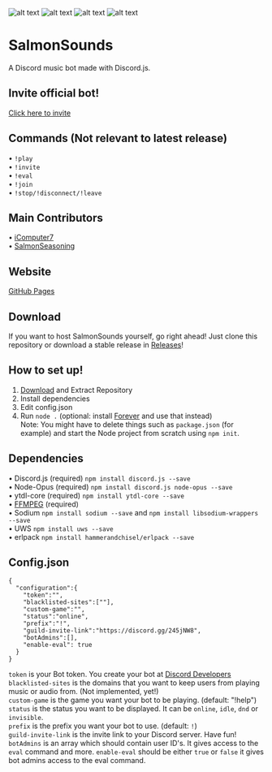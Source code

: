 ![alt text](https://img.shields.io/badge/Release-Alpha-red.svg)
![alt text](https://img.shields.io/badge/Contributors-2-green.svg)
![alt text](https://img.shields.io/badge/API-Discord.js%20v11.2.1-blue.svg)
![alt text](https://img.shields.io/badge/Stability-Mostly%20Stable-green.svg)
# SalmonSounds
A Discord music bot made with Discord.js.<br>
## Invite official bot!
[Click here to invite](https://discordapp.com/oauth2/authorize?client_id=355909071221817344&scope=bot&permissions=104190016)<br>
## Commands (Not relevant to latest release)
&#8226; `!play`<br>
&#8226; `!invite`<br>
&#8226; `!eval`<br>
&#8226; `!join`<br>
&#8226; `!stop/!disconnect/!leave`<br>
## Main Contributors
&#8226; [iComputer7](https://github.com/iComputer7)<br>
&#8226; [SalmonSeasoning](https://github.com/SalmonSeasoning)<br>
## Website
[GitHub Pages](https://salmonseasoning.github.io/SalmonSounds)<br>
## Download
If you want to host SalmonSounds yourself, go right ahead! Just clone this repository or download a stable release in [Releases](https://github.com/SalmonSeasoning/SalmonSounds/releases)!<br>
## How to set up!
1) [Download](https://github.com/SalmonSeasoning/SalmonSounds/releases) and Extract Repository<br>
2) Install dependencies<br>
3) Edit config.json<br>
4) Run `node .` (optional: install [Forever](https://github.com/foreverjs/forever) and use that instead)<br>
Note: You might have to delete things such as `package.json` (for example) and start the Node project from scratch using `npm init`.<br>
## Dependencies
&#8226; Discord.js (required) `npm install discord.js --save`<br>
&#8226; Node-Opus (required) `npm install discord.js node-opus --save`<br>
&#8226; ytdl-core (required) `npm install ytdl-core --save`<br>
&#8226; [FFMPEG](https://www.ffmpeg.org) (required)<br>
&#8226; Sodium `npm install sodium --save` and `npm install libsodium-wrappers --save`<br>
&#8226; UWS `npm install uws --save`<br>
&#8226; erlpack `npm install hammerandchisel/erlpack --save`<br>
## Config.json
```
{
  "configuration":{
    "token":"",
    "blacklisted-sites":[""],
    "custom-game":"",
    "status":"online",
    "prefix":"!",
    "guild-invite-link":"https://discord.gg/245jNW8",
    "botAdmins":[],
    "enable-eval": true
  }
}
```
`token` is your Bot token. You create your bot at [Discord Developers](https://discordapp.com/developers)<br>
`blacklisted-sites` is the domains that you want to keep users from playing music or audio from. (Not implemented, yet!)<br>
`custom-game` is the game you want your bot to be playing. (default: "!help")<br>
`status` is the status you want to be displayed. It can be `online`, `idle`, `dnd` or `invisible`.<br>
`prefix` is the prefix you want your bot to use. (default: `!`)<br>
`guild-invite-link` is the invite link to your Discord server. Have fun!<br>
`botAdmins` is an array which should contain user ID's. It gives access to the `eval` command and more.
`enable-eval` should be either `true` or `false` it gives bot admins access to the eval command.
